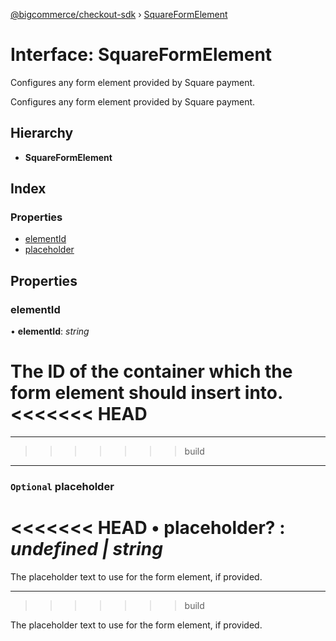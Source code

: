 [@bigcommerce/checkout-sdk](../README.md) › [SquareFormElement](squareformelement.md)

# Interface: SquareFormElement

Configures any form element provided by Square payment.

Configures any form element provided by Square payment.

## Hierarchy

* **SquareFormElement**

## Index

### Properties

* [elementId](squareformelement.md#elementid)
* [placeholder](squareformelement.md#optional-placeholder)

## Properties

###  elementId

• **elementId**: *string*

The ID of the container which the form element should insert into.
<<<<<<< HEAD
=======

___
<a id="placeholder"></a>
>>>>>>> build

___

### `Optional` placeholder

<<<<<<< HEAD
• **placeholder**? : *undefined | string*
=======
The placeholder text to use for the form element, if provided.

___
>>>>>>> build

The placeholder text to use for the form element, if provided.
